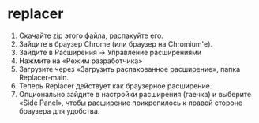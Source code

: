 # replacer
1. Скачайте zip этого файла, распакуйте его.
2. Зайдите в браузер Chrome (или браузер на Chromium'е).
3. Зайдите в Расширения → Управление расширениями
4. Нажмите на «Режим разработчика»
5. Загрузите через «Загрузить распакованное расширение», папка Replacer-main.
6. Теперь Replacer действует как браузерное расширение.
7. Опционально зайдите в настройки расширения (гаечка) и выберите «Side Panel», чтобы расширение прикрепилось к правой стороне браузера для удобства.
